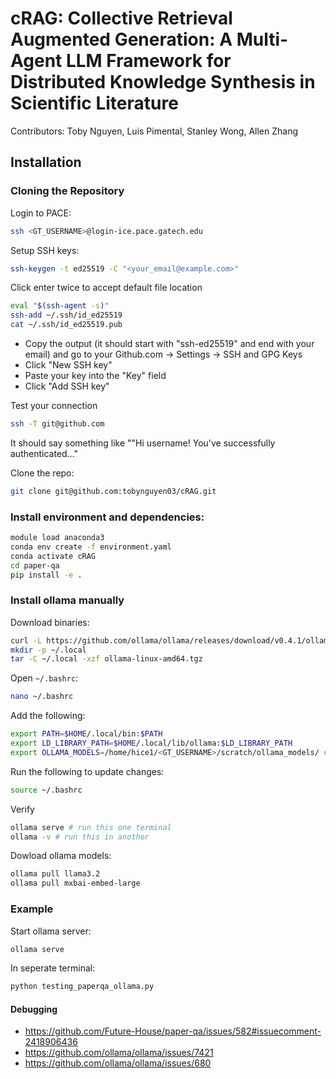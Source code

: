 # cRAG: Collective Retrieval Augmented Generation: A Multi-Agent LLM Framework for Distributed Knowledge Synthesis in Scientific Literature
Contributors: Toby Nguyen, Luis Pimental, Stanley Wong, Allen Zhang


## Installation

### Cloning the Repository
Login to PACE:
```bash
ssh <GT_USERNAME>@login-ice.pace.gatech.edu
```

Setup SSH keys:
```bash
ssh-keygen -t ed25519 -C "<your_email@example.com>"
```
Click enter twice to accept default file location
```bash
eval "$(ssh-agent -s)"
ssh-add ~/.ssh/id_ed25519
cat ~/.ssh/id_ed25519.pub
```
- Copy the output (it should start with "ssh-ed25519" and end with your email) and go to your Github.com -> Settings -> SSH and GPG Keys
- Click "New SSH key"
- Paste your key into the "Key" field
- Click "Add SSH key"

Test your connection
```bash
ssh -T git@github.com
```
It should say something like ""Hi username! You've successfully authenticated..."

Clone the repo:
```bash
git clone git@github.com:tobynguyen03/cRAG.git
```

### Install environment and dependencies:
```bash
module load anaconda3
conda env create -f environment.yaml
conda activate cRAG
cd paper-qa
pip install -e .
```


### Install ollama manually
Download binaries:
```bash
curl -L https://github.com/ollama/ollama/releases/download/v0.4.1/ollama-linux-amd64.tgz -o ollama-linux-amd64.tgz
mkdir -p ~/.local
tar -C ~/.local -xzf ollama-linux-amd64.tgz
```

Open `~/.bashrc`:

```bash
nano ~/.bashrc
```

Add the following:

```bash 
export PATH=$HOME/.local/bin:$PATH
export LD_LIBRARY_PATH=$HOME/.local/lib/ollama:$LD_LIBRARY_PATH
export OLLAMA_MODELS=/home/hice1/<GT_USERNAME>/scratch/ollama_models/ # path to your scratch directory where models will be stored
```

Run the following to update changes:

```bash
source ~/.bashrc
```

Verify
```bash 
ollama serve # run this one terminal
ollama -v # run this in another
```

Dowload ollama models:
```bash
ollama pull llama3.2
ollama pull mxbai-embed-large
```

### Example

Start ollama server:
```bash 
ollama serve
```
In seperate terminal:
```bash 
python testing_paperqa_ollama.py
```



#### Debugging

- https://github.com/Future-House/paper-qa/issues/582#issuecomment-2418906436
- https://github.com/ollama/ollama/issues/7421
- https://github.com/ollama/ollama/issues/680


